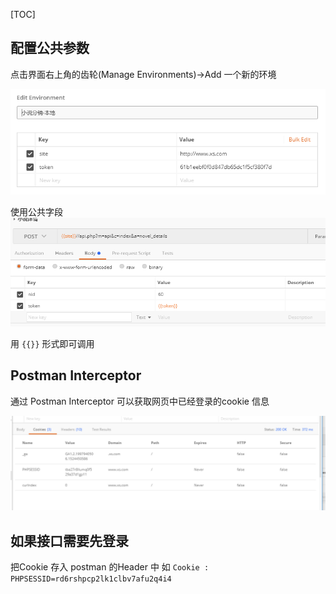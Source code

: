 [TOC]

## 配置公共参数
点击界面右上角的齿轮(Manage Environments)->Add 一个新的环境

![填写需要的值](images/Snipaste_2018-04-27_10-44-34.png)

使用公共字段
![](images/Snipaste_2018-04-27_10-45-57.png)

用 `{{}}` 形式即可调用

## Postman Interceptor 
通过 Postman Interceptor 可以获取网页中已经登录的cookie  信息 

![](images/111.png)

## 如果接口需要先登录
把Cookie 存入 postman 的Header 中
如
`Cookie : PHPSESSID=rd6rshpcp2lk1clbv7afu2q4i4`